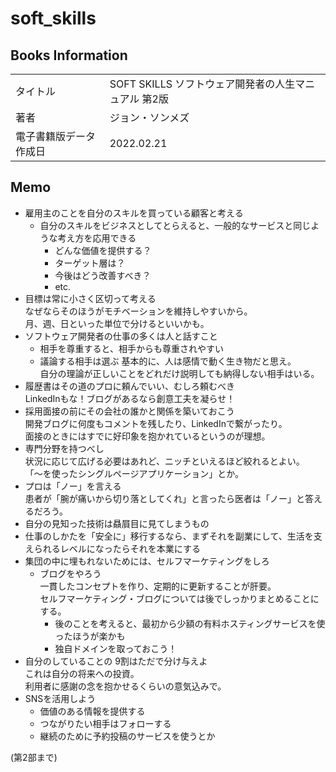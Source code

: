 # soft_skills

## Books Information
|                        |                                                      |
| :--------------------- | :--------------------------------------------------- |
| タイトル               | SOFT SKILLS ソフトウェア開発者の人生マニュアル 第2版 |
| 著者                   | ジョン・ソンメズ                                     |
| 電子書籍版データ作成日 | 2022.02.21                                           |

## Memo
- 雇用主のことを自分のスキルを買っている顧客と考える  
  - 自分のスキルをビジネスとしてとらえると、一般的なサービスと同じような考え方を応用できる
    - どんな価値を提供する？
    - ターゲット層は？
    - 今後はどう改善すべき？
    - etc.
- 目標は常に小さく区切って考える  
なぜならそのほうがモチベーションを維持しやすいから。  
月、週、日といった単位で分けるといいかも。
- ソフトウェア開発者の仕事の多くは人と話すこと
  - 相手を尊重すると、相手からも尊重されやすい
  - 議論する相手は選ぶ
  基本的に、人は感情で動く生き物だと思え。  
  自分の理論が正しいことをどれだけ説明しても納得しない相手はいる。  
- 履歴書はその道のプロに頼んでいい、むしろ頼むべき  
LinkedInもな！ブログがあるなら創意工夫を凝らせ！
- 採用面接の前にその会社の誰かと関係を築いておこう  
開発ブログに何度もコメントを残したり、LinkedInで繋がったり。  
面接のときにはすでに好印象を抱かれているというのが理想。
- 専門分野を持つべし  
状況に応じて広げる必要はあれど、ニッチといえるほど絞れるとよい。  
「〜を使ったシングルページアプリケーション」とか。
- プロは「ノー」を言える  
患者が「腕が痛いから切り落としてくれ」と言ったら医者は「ノー」と答えるだろう。
- 自分の見知った技術は贔屓目に見てしまうもの
- 仕事のしかたを「安全に」移行するなら、まずそれを副業にして、生活を支えられるレベルになったらそれを本業にする
- 集団の中に埋もれないためには、セルフマーケティングをしろ
  - ブログをやろう  
  一貫したコンセプトを作り、定期的に更新することが肝要。  
  セルフマーケティング・ブログについては後でしっかりまとめることにする。
    - 後のことを考えると、最初から少額の有料ホスティングサービスを使ったほうが楽かも
    - 独自ドメインを取っておこう！
- 自分のしていることの 9割はただで分け与えよ  
これは自分の将来への投資。  
利用者に感謝の念を抱かせるくらいの意気込みで。
- SNSを活用しよう  
  - 価値のある情報を提供する
  - つながりたい相手はフォローする
  - 継続のために予約投稿のサービスを使うとか

(第2部まで)
